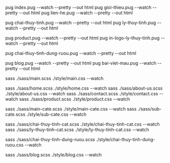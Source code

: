 <!-- - Convert to HTML - -->

pug index.pug --watch --pretty --out html
pug gioi-thieu.pug --watch --pretty --out html
pug lien-he.pug --watch --pretty --out html

pug chai-thuy-tinh.pug --watch --pretty --out html
pug ly-thuy-tinh.pug --watch --pretty --out html

pug product.pug --watch --pretty --out html
pug in-logo-ly-thuy-tinh.pug --watch --pretty --out html

pug chai-thuy-tinh-dung-ruou.pug --watch --pretty --out html

pug blog.pug --watch --pretty --out html
pug bai-viet-mau.pug --watch --pretty --out html

<!-- - Convert to CSS - -->

sass ./sass/main.scss ./style/main.css --watch

sass ./sass/home.scss ./style/home.css --watch
sass ./sass/about-us.scss ./style/about-us.css --watch
sass ./sass/contact.scss ./style/contact.css --watch
sass ./sass/product.scss ./style/product.css --watch

sass ./sass/main-cate.scss ./style/main-cate.css --watch
sass ./sass/sub-cate.scss ./style/sub-cate.css --watch

sass ./sass/chai-thuy-tinh-cat.scss ./style/chai-thuy-tinh-cat.css --watch
sass ./sass/ly-thuy-tinh-cat.scss ./style/ly-thuy-tinh-cat.css --watch

sass ./sass/chai-thuy-tinh-dung-ruou.scss ./style/chai-thuy-tinh-dung-ruou.css --watch

<!-- - Blog CSS - -->

sass ./sass/blog.scss ./style/blog.css --watch
